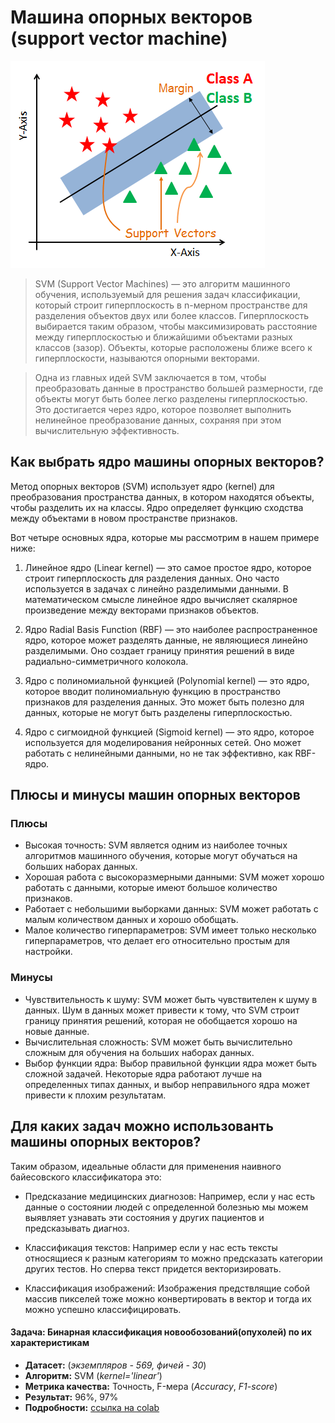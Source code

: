 # Машина опорных векторов (support vector machine)

![Screen Shot](img/img.png)

> SVM (Support Vector Machines) — это алгоритм машинного обучения, используемый 
для решения задач классификации, который строит гиперплоскость в n-мерном пространстве 
для разделения объектов двух или более классов. Гиперплоскость выбирается таким образом, 
чтобы максимизировать расстояние между гиперплоскостью и ближайшими объектами 
разных классов (зазор). Объекты, которые расположены ближе всего к гиперплоскости, 
называются опорными векторами.

> Одна из главных идей SVM заключается в том, чтобы преобразовать данные в пространство 
большей размерности, где объекты могут быть более легко разделены гиперплоскостью. 
Это достигается через ядро, которое позволяет выполнить нелинейное преобразование данных, 
сохраняя при этом вычислительную эффективность.

## Как выбрать ядро машины опорных векторов?

Метод опорных векторов (SVM) использует ядро (kernel) для преобразования 
пространства данных, в котором находятся объекты, чтобы разделить их на классы. 
Ядро определяет функцию сходства между объектами в новом пространстве признаков.

Вот четыре основных ядра, которые мы рассмотрим в нашем примере ниже:

1. Линейное ядро (Linear kernel) — это самое простое ядро, которое строит гиперплоскость 
для разделения данных. Оно часто используется в задачах с линейно разделимыми данными. 
В математическом смысле линейное ядро вычисляет скалярное произведение 
между векторами признаков объектов. 

2. Ядро Radial Basis Function (RBF) — это наиболее распространенное ядро, 
которое может разделять данные, не являющиеся линейно разделимыми. 
Оно создает границу принятия решений в виде радиально-симметричного колокола. 

3. Ядро с полиномиальной функцией (Polynomial kernel) — это ядро, 
которое вводит полиномиальную функцию в пространство признаков для разделения данных. 
Это может быть полезно для данных, которые не могут быть разделены гиперплоскостью. 

4. Ядро с сигмоидной функцией (Sigmoid kernel) — это ядро, которое используется 
для моделирования нейронных сетей. Оно может работать с нелинейными данными, 
но не так эффективно, как RBF-ядро.

## Плюсы и минусы машин опорных векторов

### Плюсы

 - Высокая точность: SVM является одним из наиболее точных алгоритмов машинного обучения, 
которые могут обучаться на больших наборах данных.
 - Хорошая работа с высокоразмерными данными: SVM может хорошо работать с данными, 
которые имеют большое количество признаков. 
 - Работает с небольшими выборками данных: SVM может работать с малым количеством данных 
и хорошо обобщать. 
 - Малое количество гиперпараметров: SVM имеет только несколько гиперпараметров, 
что делает его относительно простым для настройки.

### Минусы 

 - Чувствительность к шуму: SVM может быть чувствителен к шуму в данных. 
Шум в данных может привести к тому, что SVM строит границу принятия решений, 
которая не обобщается хорошо на новые данные. 
 - Вычислительная сложность: SVM может быть вычислительно сложным для обучения 
на больших наборах данных. 
 - Выбор функции ядра: Выбор правильной функции ядра может быть сложной задачей. 
Некоторые ядра работают лучше на определенных типах данных, и выбор неправильного ядра 
может привести к плохим результатам.

## Для каких задач можно использованть машины опорных векторов?

Таким образом, идеальные области для применения наивного байесовского классификатора это:

 - Предсказание медицинских диагнозов: Например, если у нас есть данные о состоянии людей 
с определенной болезнью мы можем выявляет узнавать эти состояния у других пациентов 
и предсказывать диагноз.

 - Классификация текстов: Например если у нас есть тексты относящиеся к разным категориям
то можно предсказать категории других тестов. Но сперва текст придется векторизировать.

 - Классификация изображений: Изображения предствлящие собой массив пикселей 
тоже можно конвертировать в вектор и тогда их можно успешно классифицировать.


#### Задача: Бинарная классификация новообозований(опухолей) по их характеристикам

- **Датасет:** (*экземпляров - 569, фичей - 30*)   
- **Алгоритм:** SVM (*kernel='linear'*)   
- **Метрика качества:** Точность, F-мера (*Accuracy*, *F1-score*)  
- **Результат:** 96%, 97%
- **Подробности:** [ссылка на colab](https://colab.research.google.com/drive/14Ru1C61wqPsldQPIDRTB-Efx6202P9eE?usp=sharing)
